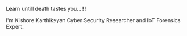 Learn untill death tastes you...!!!

I'm Kishore Karthikeyan
Cyber Security Researcher and
IoT Forensics Expert.
